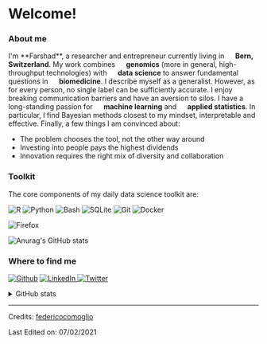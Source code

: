 <h1>Welcome!</h1>

<h3><b>About me</b></h3>

<p>I'm **Farshad**, a researcher and entrepreneur currently living in <img src="https://image.flaticon.com/icons/svg/321/321167.svg" width="14"/> <b>Bern, Switzerland</b>. My work combines <img src="https://image.flaticon.com/icons/svg/3254/3254464.svg" width="14"/> <b>genomics</b> (more in general, high-throughput technologies) with <img src="https://image.flaticon.com/icons/svg/2103/2103633.svg" width="14"/> <b>data science</b> to answer fundamental questions in <img src="https://image.flaticon.com/icons/svg/1021/1021606.svg" width="14"/> <b>biomedicine</b>. I describe myself as a generalist. However, as for every person, no single label can be sufficiently accurate. I enjoy breaking communication barriers and have an aversion to silos. I have a long-standing passion for <img src="https://image.flaticon.com/icons/svg/2970/2970624.svg" width="14"/> <b>machine learning</b> and <img src="https://image.flaticon.com/icons/svg/2920/2920349.svg" width="14"/> <b>applied statistics</b>. In particular, I find Bayesian methods closest to my mindset, interpretable and effective. Finally, a few things I am convinced about:

- The problem chooses the tool, not the other way around
- Investing into people pays the highest dividends
- Innovation requires the right mix of diversity and collaboration

</p>

<h3><b>Toolkit</b></h3>

The core components of my daily data science toolkit are:

<!--
Icons from https://simpleicons.org/
-->

<p>
<img alt="R" src="https://img.shields.io/badge/-R-276DC3?style=flat-square&logo=r&logoColor=white" />
<img alt="Python" src="https://img.shields.io/badge/-Python-3776AB?style=flat-square&logo=python&logoColor=white" />
<img alt="Bash" src="https://img.shields.io/badge/-Bash-4EAA25?style=flat-square&logo=gnu-bash&logoColor=white" />
<img alt="SQLite" src="https://img.shields.io/badge/-SQL-003B57?style=flat-square&logo=sqlite&logoColor=white" />
<img alt="Git" src="https://img.shields.io/badge/-Git-F05032?style=flat-square&logo=git&logoColor=white" />
<img alt="Docker" src="https://img.shields.io/badge/-Docker-2496ED?style=flat-square&logo=docker&logoColor=white" />
</p>

![Firefox](https://img.shields.io/badge/Firefox-FF7139?style=for-the-badge&logo=Firefox-Browser&logoColor=white)

![Anurag's GitHub stats](https://github-readme-stats.vercel.app/api?username=frshaad&show_icons=true&theme=radical)


<h3><b>Where to find me</b></h3>
<p>
<a href="https://github.com/FedericoComoglio" target="_blank"><img alt="Github" src="https://img.shields.io/badge/GitHub-%2312100E.svg?&style=flat-square&logo=Github&logoColor=white" /></a> 
<a href="https://www.linkedin.com/in/fcomoglio" target="_blank"><img alt="LinkedIn" src="https://img.shields.io/badge/linkedin-%230077B5.svg?&style=flat-square&logo=linkedin&logoColor=white" />
</a>
<a href="https://twitter.com/FederiComoglio" target="_blank"><img alt="Twitter" src="https://img.shields.io/badge/twitter-%231DA1F2.svg?&style=flat-square&logo=twitter&logoColor=white" /></a> 
</p>


<details>
<summary>GitHub stats</summary>

![GitHub Streak](https://github-readme-streak-stats.herokuapp.com/?user=FedericoComoglio)
----
</details>

-----
Credits: [federicocomoglio](https://github.com/federicocomoglio)

Last Edited on: 07/02/2021

<!--
Inspired by [thmsgbrt](https://github.com/thmsgbrt)
-->
